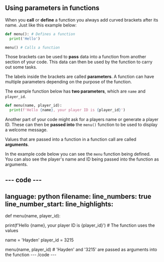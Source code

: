 ## Using parameters in functions

When you **call** or **define** a function you always add curved brackets after its name. Just like this example below:

```python
def menu(): # Defines a function
  print('Hello')

menu() # Calls a function
```

Those brackets can be used to **pass** data into a function from another section of your code. This data can then be used by the function to carry out some tasks. 

The labels inside the brackets are called **parameters**. A function can have multiple parameters depending on the purpose of the function. 

The example function below has **two parameters**, which are `name` and `player_id`. 

```python
def menu(name, player_id):
  print(f'Hello {name}, your player ID is {player_id}')
```

Another part of your code might ask for a players name or generate a player ID. These can then be **passed into** the `menu()` function to be used to display a welcome message. 

Values that are passed into a function in a function call are called **arguments**. 

In the example code below you can see the `menu` function being defined. You can also see the player's name and ID being passed into the function as arguments. 

--- code ---
---
language: python
filename: 
line_numbers: true
line_number_start: 
line_highlights: 
---
def menu(name, player_id):
    
  print(f'Hello {name}, your player ID is {player_id}') # The function uses the values 

name = 'Hayden'
player_id = 3215

menu(name, player_id) # 'Hayden' and '3215' are passed as arguments into the function
--- /code ---
